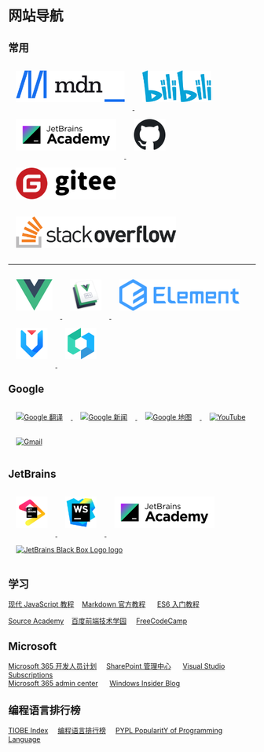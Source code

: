 # 网站导航

## 常用

<a href="https://developer.mozilla.org/zh-CN/" title="MDN Web Docs" target="_blank">
    <img style="margin: 1rem 1rem" src="../.vuepress/public/images/logo/MDN_Web_Docs_logo.svg" height="64" alt="MDN Web Docs">
</a>

<a href="https://www.bilibili.com/" title="bilibili" target="_blank">
    <img style="margin: 1rem 1rem" src="../.vuepress/public/images/logo/Bilibili_logo.svg" height="64" alt="bilibili">
</a>

<a href="https://hyperskill.org/study-plan" target="_blank" title="JetBrains Academy">
    <img style="margin: 1rem 1rem" src="../.vuepress/public/images/logo/JetBrains_Academy.svg" alt="JetBrains Academy logo"  height="64">
</a>

<a href="https://github.com/junjieweb" title="GitHub" target="_blank">
    <img style="margin: 1rem 1rem" src="../.vuepress/public/images/logo/Octicons-mark-github.svg" height="64" alt="GitHub">
</a>

<a href="https://gitee.com/" title="Gitee" target="_blank">
    <img style="margin: 1rem 1rem" src="../.vuepress/public/images/logo/Gitee_logo_black.svg" height="64" alt="Gitee">
</a>

<a href="https://stackoverflow.com/" title="Stack Overflow" target="_blank">
    <img style="margin: 1rem 1rem" src="../.vuepress/public/images/logo/Stack_Overflow_logo.svg" height="64" alt="Stack Overflow">
</a>
<hr>
<a href="https://cn.vuejs.org/" title="Vue" target="_blank">
    <img style="margin: 1rem 1rem" src="../.vuepress/public/images/logo/Vue.js_Logo_2.svg" height="64" alt="Vue">
</a>

<a href="https://v2.vuepress.vuejs.org/zh/" title="VuePress" target="_blank">
    <img style="margin: 1rem 1rem" src="../.vuepress/public/images/logo/VuePress_logo.png" height="64" alt="VuePress">
</a>

<a href="https://element.eleme.cn/#/zh-CN" title="Element UI" target="_blank">
    <img style="margin: 1rem 1rem" src="../.vuepress/public/images/logo/Element-UI_logo.svg" height="64" alt="Element UI">
</a>

<a href="https://antdv.com/docs/vue/introduce-cn/" title="Ant Design Vue" target="_blank">
    <img style="margin: 1rem 1rem" src="../.vuepress/public/images/logo/Ant_Design_Vue_logo.svg" height="64" alt="Ant Design of Vue">
</a>

<a href="https://vant-contrib.gitee.io/vant/v2/#/zh-CN/" title="Vant" target="_blank">
    <img style="margin: 1rem 1rem" src="../.vuepress/public/images/logo/Vant_logo.png" height="64" alt="Vant">
</a>

## Google

<a href="https://translate.google.com/" target="_blank" title="Google 翻译">
    <img style="margin: 1rem 1rem" alt="Google 翻译" src="https://ssl.gstatic.com/translate/favicon.ico" height="64">
</a>

<a href="https://news.google.com/topstories?hl=zh-CN&gl=CN&ceid=CN:zh-Hans" target="_blank" title="Google 新闻">
    <img style="margin: 1rem 1rem" alt="Google 新闻" src="https://lh3.googleusercontent.com/-DR60l-K8vnyi99NZovm9HlXyZwQ85GMDxiwJWzoasZYCUrPuUM_P_4Rb7ei03j-0nRs0c4F=w48" height="64">
</a>

<a href="https://www.google.com/maps" target="_blank" title="Google 地图">
    <img style="margin: 1rem 1rem" alt="Google 地图" src="https://upload.wikimedia.org/wikipedia/commons/thumb/e/e4/Google_Earth_icon.svg/640px-Google_Earth_icon.svg.png" height="64">
</a>

<a href="https://www.youtube.com/" target="_blank" title="YouTube">
    <img style="margin: 1rem 1rem" alt="YouTube" src="https://upload.wikimedia.org/wikipedia/commons/b/b8/YouTube_Logo_2017.svg" height="64">
</a>

<a href="https://mail.google.com/mail/u/0/#inbox" target="_blank" title="Gmail">
    <img style="margin: 1rem 1rem" alt="Gmail" src="https://upload.wikimedia.org/wikipedia/commons/thumb/7/7e/Gmail_icon_%282020%29.svg/640px-Gmail_icon_%282020%29.svg.png" height="64">
</a>

## JetBrains

<a href="https://www.jetbrains.com/zh-cn/" title="JetBrains 首页" target="_blank">
    <img style="margin: 1rem 1rem" src="../.vuepress/public/images/logo/jb_beam.svg" height="64" alt="JetBrains Logo">
</a>

<a href="https://www.jetbrains.com/zh-cn/webstorm/" title="WebStorm" target="_blank">
    <img style="margin: 1rem 1rem" src="../.vuepress/public/images/logo/WebStorm_icon.svg" height="64" alt="WebStorm">
</a>

<a href="https://hyperskill.org/study-plan" target="_blank" title="JetBrains Academy">
    <img style="margin: 1rem 1rem" alt="JetBrains Academy logo" src="../.vuepress/public/images/logo/JetBrains_Academy.svg" height="64">
</a>

<a href="https://www.jetbrains.com/zh-cn/company/brand/" target="_blank" title="JetBrains Brand Assets">
    <img style="margin: 1rem 1rem" alt="JetBrains Black Box Logo logo" src="https://resources.jetbrains.com/storage/products/company/brand/logos/jb_square.svg" height="64">
</a>

## 学习

[现代 JavaScript 教程](https://zh.javascript.info/)&nbsp;&nbsp;&nbsp;&nbsp;[Markdown 官方教程](https://markdown.com.cn/)
&nbsp;&nbsp;&nbsp;&nbsp;
[ES6 入门教程](https://es6.ruanyifeng.com/)

[Source Academy](https://sourceacademy.org/sicpjs/index)&nbsp;&nbsp;&nbsp;&nbsp;[百度前端技术学园](http://ife.baidu.com/)
&nbsp;&nbsp;&nbsp;&nbsp;[FreeCodeCamp](https://chinese.freecodecamp.org/learn)

## Microsoft

[Microsoft 365 开发人员计划](https://developer.microsoft.com/zh-cn/microsoft-365/profile)&nbsp;&nbsp;&nbsp;&nbsp;
[SharePoint 管理中心](https://junjieweb-admin.sharepoint.com/_layouts/15/online/AdminHome.aspx#/home)
&nbsp;&nbsp;&nbsp;&nbsp;
[Visual Studio Subscriptions](https://my.visualstudio.com/Benefits?mkt=zh-cn)  
[Microsoft 365 admin center](https://admin.microsoft.com/Adminportal/Home?source=applauncher#/homepage)
&nbsp;&nbsp;&nbsp;&nbsp;
[Windows Insider Blog](https://blogs.windows.com/windows-insider/)

## 编程语言排行榜

[TIOBE Index](https://www.tiobe.com/tiobe-index/)&nbsp;&nbsp;&nbsp;&nbsp;
[编程语言排行榜](https://hellogithub.com/report/tiobe/)&nbsp;&nbsp;&nbsp;&nbsp;
[PYPL PopularitY of Programming Language](https://pypl.github.io/PYPL.html)

